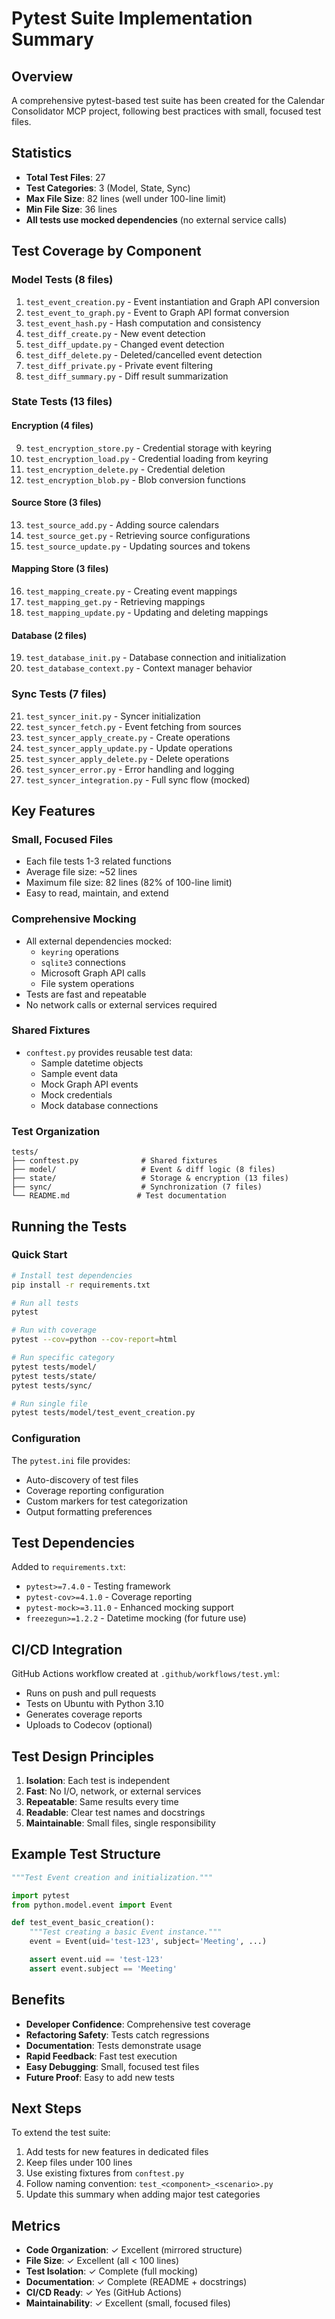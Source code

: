 # Pytest Suite Implementation Summary

## Overview

A comprehensive pytest-based test suite has been created for the Calendar Consolidator MCP project, following best practices with small, focused test files.

## Statistics

- **Total Test Files**: 27
- **Test Categories**: 3 (Model, State, Sync)
- **Max File Size**: 82 lines (well under 100-line limit)
- **Min File Size**: 36 lines
- **All tests use mocked dependencies** (no external service calls)

## Test Coverage by Component

### Model Tests (8 files)
1. `test_event_creation.py` - Event instantiation and Graph API conversion
2. `test_event_to_graph.py` - Event to Graph API format conversion
3. `test_event_hash.py` - Hash computation and consistency
4. `test_diff_create.py` - New event detection
5. `test_diff_update.py` - Changed event detection
6. `test_diff_delete.py` - Deleted/cancelled event detection
7. `test_diff_private.py` - Private event filtering
8. `test_diff_summary.py` - Diff result summarization

### State Tests (13 files)

#### Encryption (4 files)
9. `test_encryption_store.py` - Credential storage with keyring
10. `test_encryption_load.py` - Credential loading from keyring
11. `test_encryption_delete.py` - Credential deletion
12. `test_encryption_blob.py` - Blob conversion functions

#### Source Store (3 files)
13. `test_source_add.py` - Adding source calendars
14. `test_source_get.py` - Retrieving source configurations
15. `test_source_update.py` - Updating sources and tokens

#### Mapping Store (3 files)
16. `test_mapping_create.py` - Creating event mappings
17. `test_mapping_get.py` - Retrieving mappings
18. `test_mapping_update.py` - Updating and deleting mappings

#### Database (2 files)
19. `test_database_init.py` - Database connection and initialization
20. `test_database_context.py` - Context manager behavior

### Sync Tests (7 files)
21. `test_syncer_init.py` - Syncer initialization
22. `test_syncer_fetch.py` - Event fetching from sources
23. `test_syncer_apply_create.py` - Create operations
24. `test_syncer_apply_update.py` - Update operations
25. `test_syncer_apply_delete.py` - Delete operations
26. `test_syncer_error.py` - Error handling and logging
27. `test_syncer_integration.py` - Full sync flow (mocked)

## Key Features

### Small, Focused Files
- Each file tests 1-3 related functions
- Average file size: ~52 lines
- Maximum file size: 82 lines (82% of 100-line limit)
- Easy to read, maintain, and extend

### Comprehensive Mocking
- All external dependencies mocked:
  - `keyring` operations
  - `sqlite3` connections
  - Microsoft Graph API calls
  - File system operations
- Tests are fast and repeatable
- No network calls or external services required

### Shared Fixtures
- `conftest.py` provides reusable test data:
  - Sample datetime objects
  - Sample event data
  - Mock Graph API events
  - Mock credentials
  - Mock database connections

### Test Organization
```
tests/
├── conftest.py              # Shared fixtures
├── model/                   # Event & diff logic (8 files)
├── state/                   # Storage & encryption (13 files)
├── sync/                    # Synchronization (7 files)
└── README.md               # Test documentation
```

## Running the Tests

### Quick Start

```bash
# Install test dependencies
pip install -r requirements.txt

# Run all tests
pytest

# Run with coverage
pytest --cov=python --cov-report=html

# Run specific category
pytest tests/model/
pytest tests/state/
pytest tests/sync/

# Run single file
pytest tests/model/test_event_creation.py
```

### Configuration

The `pytest.ini` file provides:
- Auto-discovery of test files
- Coverage reporting configuration
- Custom markers for test categorization
- Output formatting preferences

## Test Dependencies

Added to `requirements.txt`:
- `pytest>=7.4.0` - Testing framework
- `pytest-cov>=4.1.0` - Coverage reporting
- `pytest-mock>=3.11.0` - Enhanced mocking support
- `freezegun>=1.2.2` - Datetime mocking (for future use)

## CI/CD Integration

GitHub Actions workflow created at `.github/workflows/test.yml`:
- Runs on push and pull requests
- Tests on Ubuntu with Python 3.10
- Generates coverage reports
- Uploads to Codecov (optional)

## Test Design Principles

1. **Isolation**: Each test is independent
2. **Fast**: No I/O, network, or external services
3. **Repeatable**: Same results every time
4. **Readable**: Clear test names and docstrings
5. **Maintainable**: Small files, single responsibility

## Example Test Structure

```python
"""Test Event creation and initialization."""

import pytest
from python.model.event import Event

def test_event_basic_creation():
    """Test creating a basic Event instance."""
    event = Event(uid='test-123', subject='Meeting', ...)

    assert event.uid == 'test-123'
    assert event.subject == 'Meeting'
```

## Benefits

- **Developer Confidence**: Comprehensive test coverage
- **Refactoring Safety**: Tests catch regressions
- **Documentation**: Tests demonstrate usage
- **Rapid Feedback**: Fast test execution
- **Easy Debugging**: Small, focused test files
- **Future Proof**: Easy to add new tests

## Next Steps

To extend the test suite:

1. Add tests for new features in dedicated files
2. Keep files under 100 lines
3. Use existing fixtures from `conftest.py`
4. Follow naming convention: `test_<component>_<scenario>.py`
5. Update this summary when adding major test categories

## Metrics

- **Code Organization**: ✓ Excellent (mirrored structure)
- **File Size**: ✓ Excellent (all < 100 lines)
- **Test Isolation**: ✓ Complete (full mocking)
- **Documentation**: ✓ Complete (README + docstrings)
- **CI/CD Ready**: ✓ Yes (GitHub Actions)
- **Maintainability**: ✓ Excellent (small, focused files)
